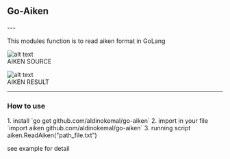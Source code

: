 <h2>Go-Aiken</h2>
---

This modules function is to read aiken format in GoLang

![alt text](https://i.ibb.co/B4zR3kp/Screen-Shot-2020-08-03-at-4-44-58-PM.png "Source Aiken")
<br>
AIKEN SOURCE

![alt text](https://i.ibb.co/xLPdTmy/Screen-Shot-2020-08-04-at-9-30-12-AM.png "Result Aiken")
<br>
AIKEN RESULT


---
<h3>How to use</h3>
1. install `go get github.com/aldinokemal/go-aiken`
2. import in your file `import aiken github.com/aldinokemal/go-aiken`
3. running script aiken.ReadAiken("path_file.txt")

see example for detail
